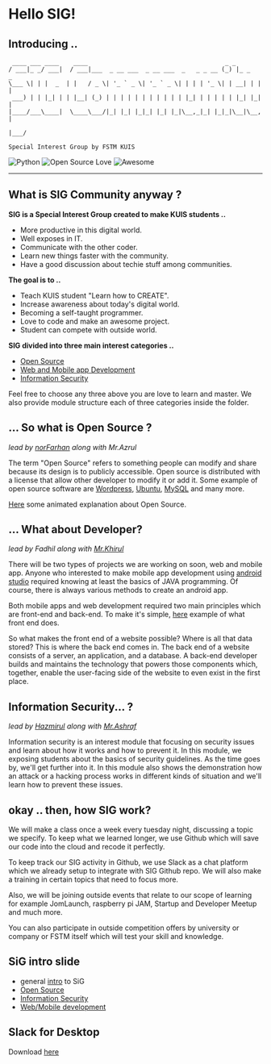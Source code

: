 # Hello SIG!

## Introducing ..

     ____ ___ ____    ____                                      _ _         
    / ___|_ _/ ___|  / ___|___  _ __ ___  _ __ ___  _   _ _ __ (_) |_ _   _
    \___ \| | |  _  | |   / _ \| '_ ` _ \| '_ ` _ \| | | | '_ \| | __| | | |
     ___) | | |_| | | |__| (_) | | | | | | | | | | | |_| | | | | | |_| |_| |
    |____/___\____|  \____\___/|_| |_| |_|_| |_| |_|\__,_|_| |_|_|\__|\__, |
                                                                      |___/

`Special Interest Group by FSTM KUIS`

![Python](https://img.shields.io/pypi/pyversions/Django.svg)
![Open Source Love](https://badges.frapsoft.com/os/v1/open-source.svg?v=103)
![Awesome](https://cdn.rawgit.com/sindresorhus/awesome/d7305f38d29fed78fa85652e3a63e154dd8e8829/media/badge.svg)
***

## What is SIG Community anyway ?

**SIG is a Special Interest Group created to make KUIS students ..**
  * More productive in this digital world.
  * Well exposes in IT.
  * Communicate with the other coder.
  * Learn new things faster with the community.
  * Have a good discussion about techie stuff among communities.

**The goal is to ..**
  * Teach KUIS student "Learn how to CREATE".
  * Increase awareness about today's digital world.
  * Becoming a self-taught programmer.
  * Love to code and make an awesome project.
  * Student can compete with outside world.

**SIG divided into three main interest categories ..**
  * [Open Source](https://github.com/norFarhan/SIG-FSTM/tree/master/open-source)
  * [Web and Mobile app Development](https://github.com/norFarhan/SIG-FSTM/tree/master/developer)
  * [Information Security](https://github.com/norFarhan/SIG-FSTM/tree/master/information-security)

Feel free to choose any three above you are love to learn and master. We also provide module structure each of three 
categories inside the folder.

## ... So what is Open Source ? 
*lead by [norFarhan](https://www.facebook.com/nefai15) along with Mr.Azrul*

The term "Open Source" refers to something people can modify and share because its design is to publicly accessible. Open source is distributed with a license that allow other developer to modify it or add it. Some example of open source software are [Wordpress](https://wordpress.com/), [Ubuntu](https://www.ubuntu.com/), [MySQL](http://dev.mysql.com/) and many more.

[Here](https://youtu.be/a8fHgx9mE5U) some animated explanation about Open Source.

## ... What about Developer? 
*lead by Fadhil along with [Mr.Khirul](http://blog.kerul.net/)*

There will be two types of projects we are working on soon, web and mobile app. 
Anyone who interested to make mobile app development using 
[android studio](https://developer.android.com/studio/index.html) required knowing at 
least the basics of JAVA programming. Of course, there is always various methods to create an android app. 

Both mobile apps and web development required two main principles which are front-end and back-end. To make it's simple, 
[here](https://youtu.be/Q5763pPchvw) example of what front end does. 
 
So what makes the front end of a website possible? Where is all that data stored? This is where the back end comes in. 
The back end of a website consists of a server, an application, and a database. A back-end developer builds and maintains 
the technology that powers those components which, together, enable the user-facing side of the website to even exist in 
the first place.

## Information Security... ? 
*lead by [Hazmirul](https://www.facebook.com/hazmirulafiq) along with [Mr.Ashraf](https://www.facebook.com/khairil.ashraf.7)*

Information security is an interest module that focusing on security issues and learn about how it works and how to prevent 
it. In this module, we exposing students about the basics of security guidelines. As the time goes by, we'll get 
further into it. In this module also shows the demonstration how an attack or a hacking process works in different 
kinds of situation and we'll learn how to prevent these issues.

## okay .. then, how SIG work?

We will make a class once a week every tuesday night, discussing a topic we specify. 
To keep what we learned longer, we use 
Github which will save our code into the cloud and recode it perfectly.

To keep track our SIG activity in Github, we use Slack as a chat platform which we already setup to integrate with SIG Github repo.
We will also make a training in certain topics that need to focus more. 

Also, we will be joining outside events that relate to our scope of learning for example JomLaunch, 
raspberry pi JAM, Startup and Developer Meetup and much more.

You can also participate in outside competition offers by university or company or FSTM itself 
which will test your skill and knowledge.

## SiG intro slide

- general [intro](https://docs.google.com/presentation/d/19xVpHT_zOSKJvF0I7yaFkFjstR8i4o1CEn9VH7dMYeQ/edit?usp=sharing) to SiG
- [Open Source](https://docs.google.com/presentation/d/1VKF3NNKgAJrj5di9husdVQDhDKOoP8c2PQF5dGVgFAQ/edit?usp=sharing)
- [Information Security](https://docs.google.com/presentation/d/1-6zSTn_ix7OrhJ4AB8IXF7PtmfsuOJxqMRXe83LNAr4/edit?usp=sharing)
- [Web/Mobile development](https://docs.google.com/presentation/d/12S15LbuNm0JT2jOF1GbmjWWyJraeVOmGWLUnoF7iZVU/edit?usp=sharing)

## Slack for Desktop

Download [here](https://slack.com/downloads)